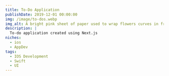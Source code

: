 ```yaml
---
title: To-Do Application
publishDate: 2019-12-01 00:00:00
img: /image/to-dos.webp
img_alt: A bright pink sheet of paper used to wrap flowers curves in front of rich blue background
description: |
  To-do application created using Next.js
niches:
  - ios
  - AppDev
tags:
  - IOS Development
  - Swift
  - UI
---
```



